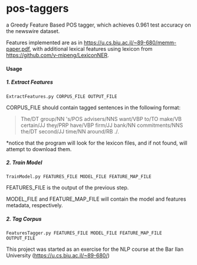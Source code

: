 # pos-taggers
a Greedy Feature Based POS tagger, which achieves 0.961 test accuracy on the newswire dataset.

Features implemented are as in https://u.cs.biu.ac.il/~89-680/memm-paper.pdf, with additional lexical features using lexicon from https://github.com/v-mipeng/LexiconNER.
 
#### Usage

##### 1. Extract Features
`ExtractFeatures.py CORPUS_FILE OUTPUT_FILE`

CORPUS_FILE should contain tagged sentences in the following format:
> The/DT group/NN 's/POS advisers/NNS want/VBP to/TO make/VB certain/JJ they/PRP have/VBP firm/JJ bank/NN commitments/NNS the/DT second/JJ time/NN around/RB ./.

*notice that the program will look for the lexicon files, and if not found, will attempt to download them.


##### 2. Train Model
`TrainModel.py FEATURES_FILE MODEL_FILE FEATURE_MAP_FILE`

FEATURES_FILE is the output of the previous step.

MODEL_FILE and FEATURE_MAP_FILE will contain the model and features metadata, respectively.

##### 2. Tag Corpus
`FeaturesTagger.py FEATURES_FILE MODEL_FILE FEATURE_MAP_FILE OUTPUT_FILE`


This project was started as an exercise for the NLP course at the Bar Ilan University (https://u.cs.biu.ac.il/~89-680/) 




